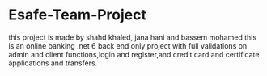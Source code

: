 # Esafe-Team-Project
this project is made by shahd khaled, jana hani and bassem mohamed
this is an online banking .net 6 back end only project with full validations on admin and client functions,login and register,and credit card and certificate applications and transfers.
